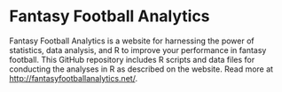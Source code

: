 Fantasy Football Analytics
=========================

Fantasy Football Analytics is a website for harnessing the power of statistics, data analysis, and R to improve your performance in fantasy football.  This GitHub repository includes R scripts and data files for conducting the analyses in R as described on the website.  Read more at http://fantasyfootballanalytics.net/.
